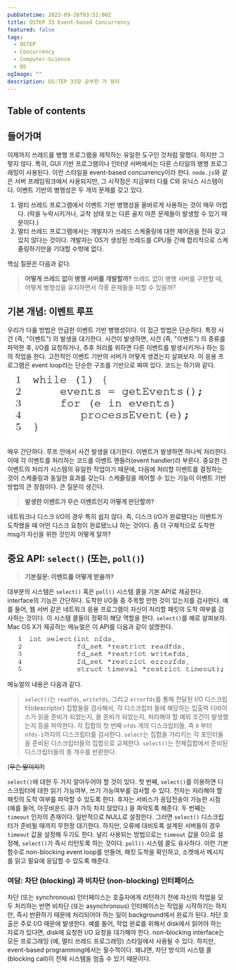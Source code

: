 ```yaml
---
pubDatetime: 2023-09-26T03:52:00Z
title: OSTEP 33 Event-based Concurrency
featured: false
tags:
  - OSTEP
  - Concurrency
  - Computer-Science
  - OS
ogImage: ""
description: OS:TEP 33장 공부한 거 정리
---
```


## Table of contents

## 들어가며

이제까지 쓰레드를 병행 프로그램을 제작하는 유일한 도구인 것처럼 말했다.
하지만 그렇지 않다.
특히, GUI 기반 프로그램이나 인터넷 서버에서는 다른 스타일의 병행 프로그래밍이 사용된다.
이런 스타일을 event-based concurrency이라 한다.
`node.js`와 같은 서버 프레임워크에서 사용되지만, 그 시작점은 지금부터 다룰 C와 유닉스 시스템이다.
이벤트 기반의 병행성은 두 개의 문제를 갖고 있다.

1. 멀티 쓰레드 프로그램에서 이벤트 기반 병행성을 올바르게 사용하는 것이 매우 어렵다. (락을 누락시키거나, 교착 상태 또는 다른 골치 아픈 문제들이 발생할 수 있기 때문이다.)
2. 멀티 쓰레드 프로그램에서는 개발자가 쓰레드 스케줄링에 대한 제어권을 전혀 갖고 있지 않다는 것이다. 개발자는 OS가 생성된 쓰레드를 CPU들 간에 합리적으로 스케줄링하기만을 기대할 수밖에 없다.

핵심 질문은 다음과 같다.

> **어떻게 쓰레드 없이 병행 서버를 개발할까?**
> 쓰레드 없이 병행 서버를 구현할 때, 어떻게 병행성을 유지하면서 각종 문제들을 피할 수 있을까?

## 기본 개념: 이벤트 루프

우리가 다룰 방법은 언급한 이벤트 기반 병행성이다.
이 접근 방법은 단순하다.
특정 사건 (즉, "이벤트") 의 발생을 대기한다.
사건이 발생하면, 사건 (즉, "이벤트") 의 종류를 파악한 후, I/O를 요청하거나, 추후 처리를 위하면 다른 이벤트를 발생시키거나 하는 등의 작업을 한다.
고전적인 이벤트 기반의 서버가 어떻게 생겼는지 살펴보자.
이 응용 프로그램은 event loop라는 단순한 구조를 기반으로 짜여 있다.
코드는 하기와 같다.
![](/public/image/ostep-33-event-based-concurrency-1695669194022.jpeg)

매우 간단하다.
루프 안에서 사건 발생을 대기한다.
이벤트가 발생하면 하나씩 처리한다.
이때 각 이벤트를 처리하는 코드를 이벤트 핸들러(event handler)라 부른다.
중요한 건 이벤트의 처리가 시스템의 유일한 작업이기 때문에, 다음에 처리할 이벤트를 결정하는 것이 스케줄링과 동일한 효과를 갖는다.
스케줄링을 제어할 수 있는 기능이 이벤트 기반 방법의 큰 장점이다.
큰 질문이 생긴다.

> **발생한 이벤트가 무슨 이벤트인지 어떻게 판단할까?**

네트워크나 디스크 I/O의 경우 특히 쉽지 않다.
즉, 디스크 I/O가 완료됐다는 이벤트가 도착했을 때 어떤 디스크 요청이 완료됐느냐 하는 것이다.
좀 더 구체적으로 도착한 msg가 자신을 위한 것인지 어떻게 알까?

## 중요 API: `select()` (또는, `poll()`)

> **기본질문: 이벤트를 어떻게 받을까?**

대부분의 시스템은 `select()` 혹은 `poll()` 시스템 콜을 기본 API로 제공한다.
interface의 기능은 간단하다.
도착한 I/O들 중 주목할 만한 것이 있는지를 검사한다.
예를 들어, 웹 서버 같은 네트워크 응용 프로그램이 자신이 처리할 패킷의 도착 여부를 검사하는 것이다.
이 시스템 콜들이 정확히 해당 역할을 한다.
`select()`를 예로 살펴보자.
Mac OS X가 제공하는 메뉴얼은 이 API를 다음과 같이 설명한다.
![](/public/image/ostep-33-event-based-concurrency-1695669543207.jpeg)
메뉴얼의 내용은 다음과 같다.

> `select()`는 `readfds`, `writefds`, 그리고 `errorfds`를 통해 전달된 I/O 디스크립터(descriptor) 집합들을 검사해서, 각 디스크립터 들에 해당하는 입출력 디바이스가 읽을 준비가 되었는지, 쓸 준비가 되었는지, 처리해야 할 예외 조건이 발생했는지 등을 파악한다.
> 각 집합의 첫 번째 `nfds` 개의 디스크립터들, 즉 `0` 부터 `nfds-1`까지의 디스크립터를 검사한다.
> `select`는 집합을 가리키는 각 포인터들을 준비된 디스크립터들의 집합으로 교체한다.
> `select()`는 전체집합에서 준비된 디스크립터들의 총 개수를 반환한다.

(~~무슨 말이지?~~)

`select()`에 대한 두 가지 알아두어야 할 것이 있다.
첫 번째, `select()`를 이용하면 디스크립터에 대한 읽기 가능여부, 쓰기 가능여부를 검사할 수 있다.
전자는 처리해야 할 패킷의 도착 여부를 파악할 수 있도록 한다.
후자는 서비스가 응답전송이 가능한 시점 (예를 들어, 아웃바운드 큐가 가득 차지 않았다.) 을 파악토록 해준다.
두 번째는 `timeout` 인자의 존재이다.
일반적으로 NULL로 설정한다.
그러면 `select()` 디스크립터가 준비될 때까지 무한정 대기한다.
하지만, 오류에 대비토록 설계된 서버들의 경우 `timeout` 값을 설정해 두기도 한다.
널리 사용되는 방법으로는 `timeout` 값을 0으로 설정해, `select()`가 즉시 리턴토록 하는 것이다.
`poll()` 시스템 콜도 유사하다.
이런 기본 함수로 non-blocking event loop를 만들어, 패킷 도착을 확인하고, 소켓에서 메시지를 읽고 필요에 응답할 수 있도록 해준다.

### 여담: 차단 (blocking) 과 비차단 (non-blocking) 인터페이스

차단 (또는 synchronous) 인터페이스는 호출자에게 리턴하기 전에 자신의 작업을 모두 처리하는 반면 비차단 (또는 asynchronous) 인터페이스는 작업을 시작하기는 하지만, 즉시 반환하기 때문에 처리되어야 하는 일이 background에서 완료가 된다.
차단 호출은 주로 I/O 때문에 발생한다.
예를 들어, 작업 완료를 위해서 disk에서 읽어야 하는 자료가 있다면, disk에 요청한 I/O 요청을 대기해야 한다.
non-blocking interface는 모든 프로그래밍 (예, 멀티 쓰레드 프로그래밍) 스타일에서 사용될 수 있다.
하지만, event-based programming에서는 필수적이다.
왜냐면, 차단 방식의 시스템 콜 (blocking call)이 전체 시스템을 멈출 수 있기 때문이다.
